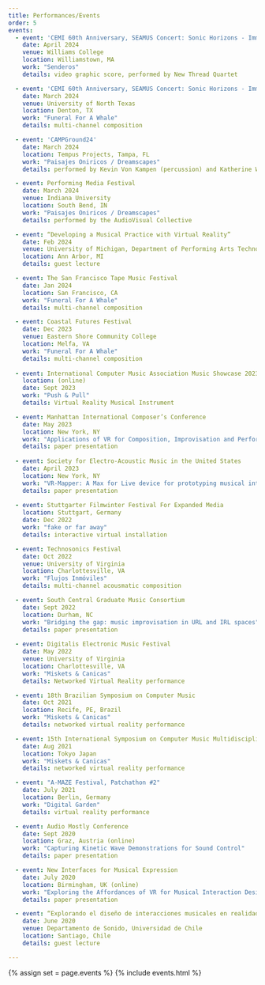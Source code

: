 ```yaml
---
title: Performances/Events
order: 5
events:
  - event: 'CEMI 60th Anniversary, SEAMUS Concert: Sonic Horizons - Immersive Realities Explored'
    date: April 2024
    venue: Williams College
    location: Williamstown, MA
    work: "Senderos"
    details: video graphic score, performed by New Thread Quartet

  - event: 'CEMI 60th Anniversary, SEAMUS Concert: Sonic Horizons - Immersive Realities Explored'
    date: March 2024
    venue: University of North Texas
    location: Denton, TX
    work: "Funeral For A Whale"
    details: multi-channel composition

  - event: 'CAMPGround24'
    date: March 2024
    location: Tempus Projects, Tampa, FL
    work: "Paisajes Oniricos / Dreamscapes"
    details: performed by Kevin Von Kampen (percussion) and Katherine Weintraub (saxophone)

  - event: Performing Media Festival
    date: March 2024
    venue: Indiana University
    location: South Bend, IN
    work: "Paisajes Oniricos / Dreamscapes"
    details: performed by the AudioVisual Collective

  - event: “Developing a Musical Practice with Virtual Reality”
    date: Feb 2024
    venue: University of Michigan, Department of Performing Arts Technology
    location: Ann Arbor, MI
    details: guest lecture

  - event: The San Francisco Tape Music Festival
    date: Jan 2024
    location: San Francisco, CA
    work: "Funeral For A Whale"
    details: multi-channel composition

  - event: Coastal Futures Festival
    date: Dec 2023
    venue: Eastern Shore Community College
    location: Melfa, VA
    work: "Funeral For A Whale"
    details: multi-channel composition
  
  - event: International Computer Music Association Music Showcase 2023 Latin America
    location: (online)
    date: Sept 2023
    work: "Push & Pull"
    details: Virtual Reality Musical Instrument

  - event: Manhattan International Composer’s Conference
    date: May 2023
    location: New York, NY
    work: "Applications of VR for Composition, Improvisation and Performance"
    details: paper presentation
  
  - event: Society for Electro-Acoustic Music in the United States
    date: April 2023
    location: New York, NY
    work: "VR-Mapper: A Max for Live device for prototyping musical interactions in virtual reality"
    details: paper presentation
    
  - event: Stuttgarter Filmwinter Festival For Expanded Media
    location: Stuttgart, Germany
    date: Dec 2022
    work: "fake or far away"
    details: interactive virtual installation

  - event: Technosonics Festival
    date: Oct 2022
    venue: University of Virginia
    location: Charlottesville, VA
    work: "Flujos Inmóviles"
    details: multi-channel acousmatic composition

  - event: South Central Graduate Music Consortium
    date: Sept 2022
    location: Durham, NC
    work: "Bridging the gap: music improvisation in URL and IRL spaces"
    details: paper presentation
  
  - event: Digitalis Electronic Music Festival
    date: May 2022
    venue: University of Virginia
    location: Charlottesville, VA
    work: "Miskets & Canicas"
    details: Networked Virtual Reality performance

  - event: 18th Brazilian Symposium on Computer Music
    date: Oct 2021
    location: Recife, PE, Brazil
    work: "Miskets & Canicas"
    details: networked virtual reality performance

  - event: 15th International Symposium on Computer Music Multidisciplinary Research
    date: Aug 2021
    location: Tokyo Japan
    work: "Miskets & Canicas"
    details: networked virtual reality performance

  - event: "A-MAZE Festival, Patchathon #2"
    date: July 2021
    location: Berlin, Germany
    work: "Digital Garden"
    details: virtual reality performance

  - event: Audio Mostly Conference
    date: Sept 2020
    location: Graz, Austria (online)
    work: "Capturing Kinetic Wave Demonstrations for Sound Control"
    details: paper presentation

  - event: New Interfaces for Musical Expression
    date: July 2020
    location: Birmingham, UK (online)
    work: "Exploring the Affordances of VR for Musical Interaction Design with VIMEs"
    details: paper presentation

  - event: “Explorando el diseño de interacciones musicales en realidad virtual”
    date: June 2020
    venue: Departamento de Sonido, Universidad de Chile
    location: Santiago, Chile
    details: guest lecture

---
```



{% assign set = page.events %}
{% include events.html %}
